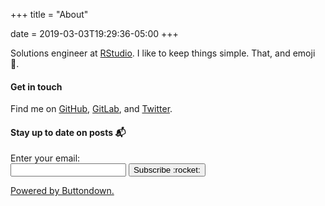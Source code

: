 +++
title = "About"

date = 2019-03-03T19:29:36-05:00
+++

Solutions engineer at [RStudio](https://www.rstudio.com/). I like to keep things simple. That, and emoji :dog:.

#### Get in touch

Find me on [GitHub](https://github.com/siegerts), [GitLab](https://gitlab.com/siegerts), and [Twitter](https://twitter.com/siegerts).

#### Stay up to date on posts :mailbox_with_mail:

<div>
<form
  action="https://buttondown.email/api/emails/embed-subscribe/xiegerts"
  method="post"
  target="popupwindow"
  onsubmit="window.open('https://buttondown.email/xiegerts', 'popupwindow')"
  class="embeddable-buttondown-form"
>

<input type="hidden" value="1" name="embed"/>
  <label for="bd-email" class="f6 db">Enter your email:</label>

  <div class="flex ">
  <input type="email" name="email" id="bd-email" class="dib input-reset pa2 ba b--moon-gray bg-transparent w-70">

<button type="submit" class="dib ml3 b ph3 pv2 input-reset bg-transparent ba b--black f6 shadow-hover tc">
    Subscribe :rocket:
</button>
</div>

  <p>
    <a href="https://buttondown.email" class="f6 lh-copy" target="_blank">Powered by Buttondown.</a>
  </p>
</form>
</div>
